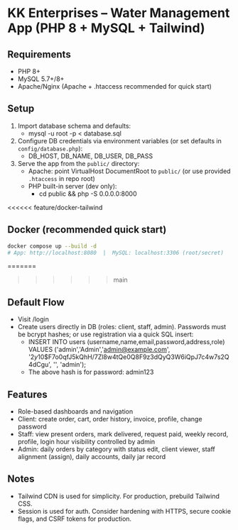# KK Enterprises – Water Management App (PHP 8 + MySQL + Tailwind)

## Requirements
- PHP 8+
- MySQL 5.7+/8+
- Apache/Nginx (Apache + .htaccess recommended for quick start)

## Setup
1. Import database schema and defaults:
   - mysql -u root -p < database.sql
2. Configure DB credentials via environment variables (or set defaults in `config/database.php`):
   - DB_HOST, DB_NAME, DB_USER, DB_PASS
3. Serve the app from the `public/` directory:
   - Apache: point VirtualHost DocumentRoot to `public/` (or use provided `.htaccess` in repo root)
   - PHP built-in server (dev only):
     - cd public && php -S 0.0.0.0:8000

<<<<<< feature/docker-tailwind
## Docker (recommended quick start)
```bash
docker compose up --build -d
# App: http://localhost:8080  |  MySQL: localhost:3306 (root/secret)
```

=======
>>>>>> main
## Default Flow
- Visit /login
- Create users directly in DB (roles: client, staff, admin). Passwords must be bcrypt hashes; or use registration via a quick SQL insert:
  - INSERT INTO users (username,name,email,password,address,role) VALUES ('admin','Admin','admin@example.com', '$2y$10$F7o0qfJ5kQhH/7Zl8w4tQe0Q8F9z3dQyQ3W6iQpJ7c4w7s2Q4dCgu', '', 'admin');
  - The above hash is for password: admin123

## Features
- Role-based dashboards and navigation
- Client: create order, cart, order history, invoice, profile, change password
- Staff: view present orders, mark delivered, request paid, weekly record, profile, login hour visibility controlled by admin
- Admin: daily orders by category with status edit, client viewer, staff alignment (assign), daily accounts, daily jar record

## Notes
- Tailwind CDN is used for simplicity. For production, prebuild Tailwind CSS.
- Session is used for auth. Consider hardening with HTTPS, secure cookie flags, and CSRF tokens for production.